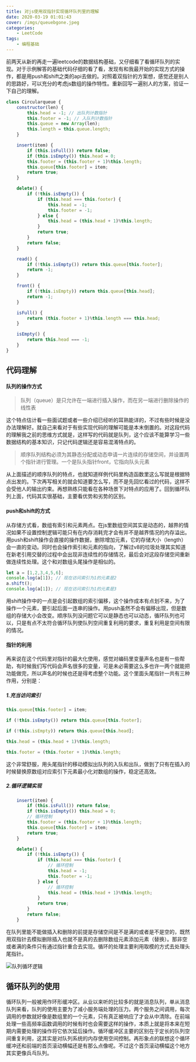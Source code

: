 ```yaml
---
title: 对js使用双指针实现循环队列里的理解
date: 2020-03-19 01:01:43
cover: /imgs/queuebgone.jpeg
categories:
    - LeetCode
tags:
    - 编程基础
---
```

前两天从新的再走一遍leetcode的数据结构基础，又仔细看了看循环队列的实现。对于示例解答的基础代码仔细的看了看，发现有和我最开始的实现方式的操作，都是用push和shift之类的api去做的。对照着双指针的方案想，感觉还是别人的思路好，可以充分的考虑js数组的操作特性。重新回写一遍别人的方案，验证一下自己的理解。

```js
class Circularqueue {
    constructor(len) {
        this.head = -1; // 出队列计数指针
        this.footer = -1; // 入队列计数指针
        this.queue = new Array(len);
        this.length = this.queue.length;
    }

    insert(item) {
        if (this.isFull()) return false;
        if (this.isEmpty()) this.head = 0;
        this.footer = (this.footer + 1)%this.length;
        this.queue[this.footer] = item;
        return true;
    }

    delete() {
        if (!this.isEmpty()) {
            if (this.head === this.footer) {
                this.head = -1;
                this.footer = -1;
            } else {
                this.head = (this.head + 1)%this.length;
            }
            return true;
        }
        return false;
    }

    read() {
        if (!this.isEmpty()) return this.queue[this.footer];
        return -1;
    }

    front() {
        if (!this.isEmpty)) return this.queue[this.head];
        return -1;
    }

    isFull() {
        return (this.footer + 1)%this.length === this.head;
    }

    isEmpty() {
        return this.head === -1;
    }
}
```

## 代码理解
#### 队列的操作方式
>队列（queue）是只允许在一端进行插入操作，而在另一端进行删除操作的线性表

这个特点估计看一些面试题或者一些介绍已经听的耳熟能详的，不过有些时候是没办法理解好。就自己来看对于有些实现代码的理解可能是本末倒置的。对这段代码的理解我之前的思维方式就是，这样写的代码就是队列，这个应该不能算学习一些数据结构的基本知识，只记代码逻辑还是容易混淆特点的。
>顺序队列结构必须为其静态分配或动态申请一片连续的存储空间，并设置两个指针进行管理。一个是队头指针front，它指向队头元素

从上面描述的顺序队列的特点，也就知道样例代码里构造函数里这么写就是根据特点出发的。下次再写相关的就会知道要怎么写，而不是先回忆看过的代码，这样不会受他人的输出约束。再想熟练只能看在各种场景下对特点的应用了。回到循环队列上面，代码其实很基础，主要看优势和劣势的区别。

#### push和shift的方式
从存储方式看，数组有索引和元素两点。在js里数组空间其实是动态的，越界的情况如果不设置控制逻辑可能只有在内存消耗完才会有并不是越界情况的内存溢出。用push和shift操作会直接的操作数据，删除增加元素，它的存储大小（length）会一直的变动。同时也会操作索引和元素的指向，了解过v8的垃圾处理其实知道在新老引用交替的过程中会出现非连续性的存储情况，最后会对这段存储空间重新做连续性处理。这个和对数组头尾操作是相似的。
```js
let a = [1,2,3,4,5,6];
console.log(a[1]); // 现在访问索引为1的元素是2
a.shift();
console.log(a[1]); // 现在访问索引为1的元素是3
```
用shift操作中的一点是会引起数组的索引偏移，这个操作成本有点划不来，为了操作一个元素，要引起后面一连串的操作。用push虽然不会有偏移出现，但是数组的存储大小会改变。顺序队列没问题它可以是静态也可以动态，循环队列也可以，只是有点不太符合循环队列使队列空间重复利用的要求，重复利用是空间有限的情况。

#### 指针的利用
再来说在这个代码里对指针的最大化使用，感觉对编码里变量声名也是有一些帮助，有时候我们写代码会声名很多的变量，可是未必需要这么多也许一两个就能把功能做完，所以声名的时候也还是得考虑整个功能。这个里面头尾指针一共有三种作用，分别是：

##### 1.充当访问索引

```js
this.queue[this.footer] = item;

if (!this.isEmpty()) return this.queue[this.footer];

if (!this.isEmpty)) return this.queue[this.head];

this.head = (this.head + 1)%this.length;

this.footer = (this.footer + 1)%this.length;
``` 
这个非常舒服，用头尾指针的移动模拟出队列的入队和出队，做到了只有在插入的时候替换原数组对应索引下元素最小化对数组的操作，稳定还高效。

##### 2.循环逻辑实现
```js
    insert(item) {
        if (this.isFull()) return false;
        if (this.isEmpty()) this.head = 0;
        // 循环控制
        this.footer = (this.footer + 1)%this.length;
        this.queue[this.footer] = item;
        return true;
    }

    delete() {
        if (!this.isEmpty()) {
            if (this.head === this.footer) {
                // 循环控制
                this.head = -1;
                this.footer = -1;
            } else {
                // 循环控制
                this.head = (this.head + 1)%this.length;
            }
            return true;
        }
        return false;
    }
```
在队列里能不能做插入和删除的前提是存储空间是不是满的或者是不是空的，既然用双指针去模拟删除插入也就不是真的去删除数组元素添加元素（替换）。那非空或者满的条件只有通过指针重合去实现。循环的处理主要利用取模的方式去处理头尾指针。

![队列循环逻辑](/imgs/queueonethree.png)

## 循环队列的使用
循环队列一般被用作环形缓冲区。从业以来听的比较多的就是消息队列，单从消息队列来看，队列的使用主要为了减小服务端处理的压力。两个服务之间调用，每次调用的参数就好像是数组里的一个元素，只有真正被响应了才会从中清除。在前端处理一些高频率函数调用的时候有时也会需要这样的操作，本质上就是将本来在短期内需要处理的操作将它依次延后操作。循环缓冲区主要的区别在于定长的队列空间重复利用，这其实是对队列系统的内存使用空间控制。再形象点的联想这个循环缓冲还和前端的首页滚动横幅还是有那么点像呢。不过这个首页滚动横幅这个地方其实更像兵乓队列。


